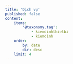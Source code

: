 ```yaml
---
title: 'Dịch vụ'
published: false
content:
    items:
        '@taxonomy.tag':
            - kiemdinhthietbi
            - kiemdinh
    order:
        by: date
        dir: desc
    limit: 4
---
```


